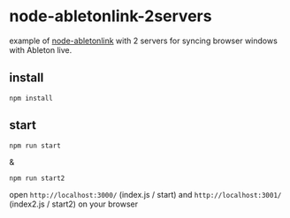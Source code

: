 # node-abletonlink-2servers

example of [node-abletonlink](https://github.com/2bbb/node-abletonlink) with 2 servers for syncing browser windows with Ableton live.

## install

```
npm install
```

## start

```
npm run start
```
&
```
npm run start2
```

open `http://localhost:3000/` (index.js / start) and `http://localhost:3001/` (index2.js / start2) on your browser
